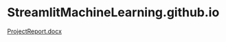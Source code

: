 # StreamlitMachineLearning.github.io
[ProjectReport.docx](https://github.com/varun130/StreamlitMachineLearning.github.io/files/11304536/ProjectReport.docx)
